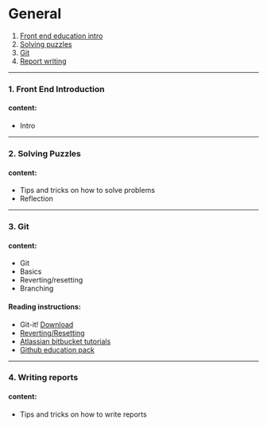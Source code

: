 
# General



1. [Front end education intro](/courses/general/lectures/lecture-general-1-intro.md)
1. [Solving puzzles](/courses/genereal/lectures/lecture-general-2-solving-puzzles.md)
1. [Git](/courses/genereal/lectures/lecture-general-3-git.md)
1. [Report writing](/courses/genereal/lectures/lecture-general-4-report-writing.md)

---

### 1. Front End Introduction
#### content:
* Intro

---

### 2. Solving Puzzles
#### content:
* Tips and tricks on how to solve problems
* Reflection

---

### 3. Git

#### content:
* Git
* Basics
* Reverting/resetting
* Branching

#### Reading instructions:
* Git-it! <a href="https://github.com/jlord/git-it-electron/releases">Download</a>
* <a href="https://www.atlassian.com/git/tutorials/undoing-changes/git-revert" target="_blank">Reverting/Resetting</a>
* <a href="https://www.atlassian.com/git/tutorials/learn-git-with-bitbucket-cloud#create-the-repository">Atlassian bitbucket tutorials</a>
* <a href="https://education.github.com/pack">Github education pack</a>

---

### 4. Writing reports
#### content:
* Tips and tricks on how to write reports
